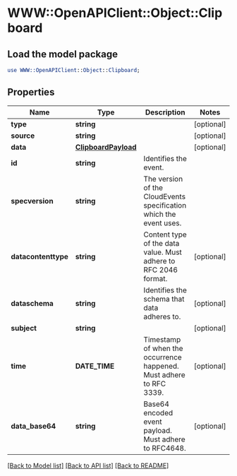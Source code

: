 # WWW::OpenAPIClient::Object::Clipboard

## Load the model package
```perl
use WWW::OpenAPIClient::Object::Clipboard;
```

## Properties
Name | Type | Description | Notes
------------ | ------------- | ------------- | -------------
**type** | **string** |  | [optional] 
**source** | **string** |  | [optional] 
**data** | [**ClipboardPayload**](ClipboardPayload.md) |  | [optional] 
**id** | **string** | Identifies the event. | 
**specversion** | **string** | The version of the CloudEvents specification which the event uses. | 
**datacontenttype** | **string** | Content type of the data value. Must adhere to RFC 2046 format. | [optional] 
**dataschema** | **string** | Identifies the schema that data adheres to. | [optional] 
**subject** | **string** |  | [optional] 
**time** | **DATE_TIME** | Timestamp of when the occurrence happened. Must adhere to RFC 3339. | [optional] 
**data_base64** | **string** | Base64 encoded event payload. Must adhere to RFC4648. | [optional] 

[[Back to Model list]](../README.md#documentation-for-models) [[Back to API list]](../README.md#documentation-for-api-endpoints) [[Back to README]](../README.md)


